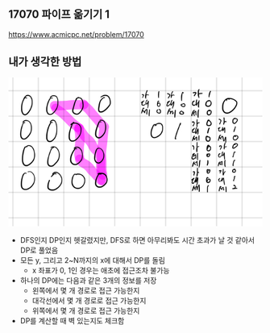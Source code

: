 ## 17070 파이프 옮기기 1

<https://www.acmicpc.net/problem/17070>

## 내가 생각한 방법

![이미지](./img.png)

- DFS인지 DP인지 헷갈렸지만, DFS로 하면 아무리봐도 시간 초과가 날 것 같아서 DP로 풀었음
- 모든 y, 그리고 2~N까지의 x에 대해서 DP를 돌림
  - x 좌표가 0, 1인 경우는 애초에 접근조차 불가능
- 하나의 DP에는 다음과 같은 3개의 정보를 저장
  - 왼쪽에서 몇 개 경로로 접근 가능한지
  - 대각선에서 몇 개 경로로 접근 가능한지
  - 위쪽에서 몇 개 경로로 접근 가능한지
- DP를 계산할 때 벽 있는지도 체크함
